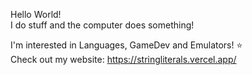 Hello World!  
I do stuff and the computer does something!  

I'm interested in Languages, GameDev and Emulators! :star:  
Check out my website: https://stringliterals.vercel.app/  
